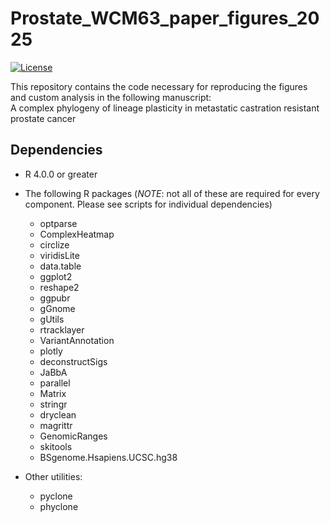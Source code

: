 # Prostate_WCM63_paper_figures_2025
[![License](https://img.shields.io/badge/License-BSD_3--Clause-blue.svg)](https://opensource.org/licenses/BSD-3-Clause)

This repository contains the code necessary for reproducing the figures and custom analysis in the following manuscript:  
A complex phylogeny of lineage plasticity in metastatic castration resistant prostate cancer 

## Dependencies
* R 4.0.0 or greater
* The following R packages (*NOTE*: not all of these are required for every component. Please see scripts for individual dependencies)
    * optparse
    * ComplexHeatmap
    * circlize
    * viridisLite
    * data.table
    * ggplot2
    * reshape2
    * ggpubr
    * gGnome
    * gUtils
    * rtracklayer
    * VariantAnnotation
    * plotly
    * deconstructSigs
    * JaBbA
    * parallel
    * Matrix
    * stringr
    * dryclean
    * magrittr
    * GenomicRanges
    * skitools
    * BSgenome.Hsapiens.UCSC.hg38

* Other utilities:
    * pyclone
    * phyclone


 